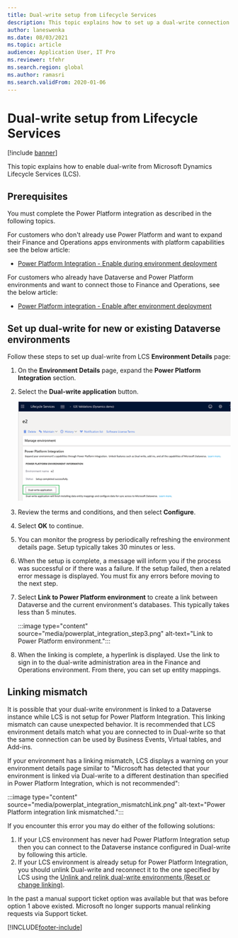 ```yaml
---
title: Dual-write setup from Lifecycle Services
description: This topic explains how to set up a dual-write connection from Microsoft Dynamics Lifecycle Services (LCS).
author: laneswenka
ms.date: 08/03/2021
ms.topic: article
audience: Application User, IT Pro
ms.reviewer: tfehr
ms.search.region: global
ms.author: ramasri
ms.search.validFrom: 2020-01-06
---
```


# Dual-write setup from Lifecycle Services

[!include [banner](../../includes/banner.md)]



This topic explains how to enable dual-write from Microsoft Dynamics Lifecycle Services (LCS).

## Prerequisites

You must complete the Power Platform integration as described in the following topics.  

For customers who don't already use Power Platform and want to expand their Finance and Operations apps environments with platform capabilities see the below article:
+ [Power Platform Integration - Enable during environment deployment](../../power-platform/enable-power-platform-integration.md#enable-during-deploy)

For customers who already have Dataverse and Power Platform environments and want to connect those to Finance and Operations, see the below article:
+ [Power Platform integration - Enable after environment deployment](../../power-platform/enable-power-platform-integration.md#enable-after-deploy)

## Set up dual-write for new or existing Dataverse environments

Follow these steps to set up dual-write from LCS **Environment Details** page:

1. On the **Environment Details** page, expand the **Power Platform Integration** section.

2. Select the **Dual-write application** button.

    ![Power Platform Integration.](media/powerplat_integration_step2.png)

3. Review the terms and conditions, and then select **Configure**.

4. Select **OK** to continue.

5. You can monitor the progress by periodically refreshing the environment details page. Setup typically takes 30 minutes or less.  

6. When the setup is complete, a message will inform you if the process was successful or if there was a failure. If the setup failed, then a related error message is displayed. You must fix any errors before moving to the next step.

7. Select **Link to Power Platform environment** to create a link between Dataverse and the current environment's databases. This typically takes less than 5 minutes.

    :::image type="content" source="media/powerplat_integration_step3.png" alt-text="Link to Power Platform environment.":::

8. When the linking is complete, a hyperlink is displayed. Use the link to sign in to the dual-write administration area in the Finance and Operations environment. From there, you can set up entity mappings.

## Linking mismatch

It is possible that your dual-write environment is linked to a Dataverse instance while LCS is not setup for Power Platform Integration. This linking mismatch can cause unexpected behavior. It is recommended that LCS environment details match what you are connected to in Dual-write so that the same connection can be used by Business Events, Virtual tables, and Add-ins.

If your environment has a linking mismatch, LCS displays a warning on your environment details page similar to "Microsoft has detected that your environment is linked via Dual-write to a different destination than specified in Power Platform Integration, which is not recommended":

:::image type="content" source="media/powerplat_integration_mismatchLink.png" alt-text="Power Platform integration link mismatched.":::

If you encounter this error you may do either of the following solutions:

1. If your LCS environment has never had Power Platform Integration setup then you can connect to the Dataverse instance configured in Dual-write by following this article.
2. If your LCS environment is already setup for Power Platform Integration, you should unlink Dual-write and reconnect it to the one specified by LCS using the [Unlink and relink dual-write environments (Reset or change linking)](relink-environments.md#scenario-reset-or-change-linking).

In the past a manual support ticket option was available but that was before option 1 above existed.  Microsoft no longer supports manual relinking requests via Support ticket.

[!INCLUDE[footer-include](../../../../includes/footer-banner.md)]
